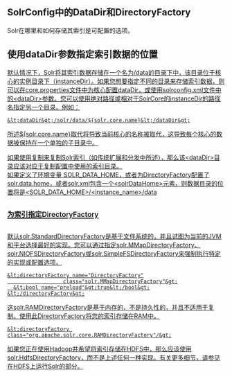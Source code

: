 ## SolrConfig中的DataDir和DirectoryFactory 
<div class="content-intro view-box ">Solr在哪里和如何存储其索引是可配置的选项。  
  

## 使用dataDir参数指定索引数据的位置<a href="http://lucene.apache.org/solr/guide/7_0/datadir-and-directoryfactory-in-solrconfig.html#specifying-a-location-for-index-data-with-the-datadir-parameter"/>

默认情况下，Solr将其索引数据存储在一个名为/data的目录下中，该目录位于核心的实例目录下（instanceDir）。如果您想要指定不同的目录来存储索引数据，则可以在core.properties文件中为核心配置dataDir，或使用solrconfig.xml文件中的&lt;dataDir&gt;参数。您可以使用绝对路径或相对于SolrCore的instanceDir的路径名指定另一个目录。例如：  
```
&lt;dataDir&gt;/solr/data/${solr.core.name}&lt;/dataDir&gt;
```
所述${solr.core.name}取代将导致当前核心的名称被取代，这导致每个核心的数据被保持在一个单独的子目录中。  
  
如果使用复制来复制Solr索引（如传统扩展和分发中所述），那么该&lt;dataDir&gt;目录应该对应于复制配置中使用的索引目录。  
如果定义了环境变量 SOLR_DATA_HOME，或者为DirectoryFactory配置了solr.data.home，或者solr.xml包含一个&lt;solrDataHome&gt;元素，则数据目录的位置将是&lt;SOLR_DATA_HOME&gt;/&lt;instance_name&gt;/data  
## <span style="font-family: inherit; font-size: 16px; font-weight: 600;">为索引指定DirectoryFactory</span>

## <a href="http://lucene.apache.org/solr/guide/7_0/datadir-and-directoryfactory-in-solrconfig.html#specifying-the-directoryfactory-for-your-index"/>

默认solr.StandardDirectoryFactory是基于文件系统的，并且试图为当前的JVM和平台选择最好的实现。您可以通过指定solr.MMapDirectoryFactory、solr.NIOFSDirectoryFactory或solr.SimpleFSDirectoryFactory来强制执行特定的实现或配置选项。  
  
```
&lt;directoryFactory name="DirectoryFactory"
                  class="solr.MMapDirectoryFactory"&gt;
  &lt;bool name="preload"&gt;true&lt;/bool&gt;
&lt;/directoryFactory&gt;
```
这solr.RAMDirectoryFactory是基于内存的，不是持久性的，并且不适用于复制。使用此DirectoryFactory将您的索引存储在RAM中。  
```
&lt;directoryFactory class="org.apache.solr.core.RAMDirectoryFactory"/&gt;
```
如果您正在使用Hadoop并希望将索引存储在HDFS中，那么应该使用solr.HdfsDirectoryFactory，而不是上述任何一种实现。有关更多细节，请参见在HDFS上运行Solr的部分。  
